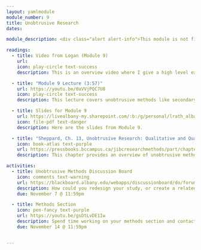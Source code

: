 ```yaml
---
layout: yamlmodule
module_number: 9
title: Unobtrusive Research
dates:

module_description: <div class="alert alert-info">This module is not finished.</div> This module covers unobtrusive research where you do not interact with the subject.

readings:
  - title: Video from Logan (Module 9)
    url:
    icon: play-circle text-success
    description: This is an overview video where I give a high level explanation of the readings and describe this week's tasks.

  - title: "Module 9 Lecture (3:57)"
    url: https://youtu.be/0aVVjPQC7U8
    icon: play-circle text-success
    description: This lecture covers unobtrusive methods like secondary analysis and discourse analysis.

  - title: Slides for Module 9
    url: https://livealbany-my.sharepoint.com/:b:/g/personal/lrath_albany_edu/ETMrMTxEF7VCgPcpMhHN90wB_vwZ2IAfNWX2v70Y8eX5PQ?e=sUMuS0
    icon: file-pdf text-danger
    description: Here are the slides from Module 9.

  - title: "Sheppard, Ch. 13, Unobtrusive Research: Qualitative and Quantitative Approaches"
    icon: book-atlas text-purple
    url: https://pressbooks.bccampus.ca/jibcresearchmethods/part/chapter-13/
    description: This chapter provides an overview of unobtrusive methods where you do not interact with the subject.

activities:
  - title: Unobtrusive Methods Discussion Board
    icon: comments text-warning
    url: https://blackboard.albany.edu/webapps/discussionboard/do/forum?action=list_threads&course_id=_170260_1&nav=discussion_board_entry&conf_id=_276906_1&forum_id=_596116_1
    description: How could you redesign your study, or create a related study, that used an unobtrusive method? Respond to at least two classmates.
    due: November 7 @ 11:59pm

  - title: Methods Section
    icon: pen-fancy text-purple
    url: https://youtu.be/gsDtLvDE1Iw
    description: Spend time working on your methods section and contact me if you have any questions.
    due: November 14 @ 11:59pm


---
```


